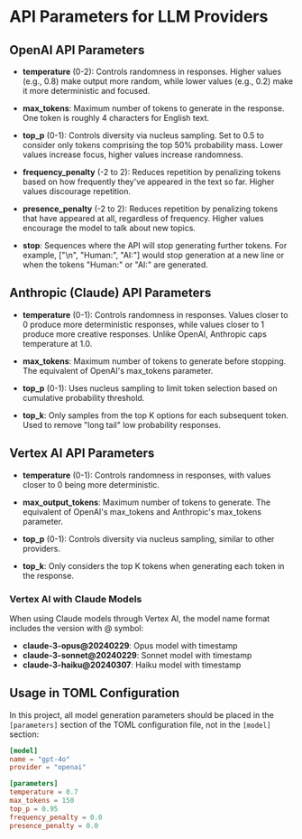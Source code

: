 # API Parameters for LLM Providers

## OpenAI API Parameters

- **temperature** (0-2): Controls randomness in responses. Higher values (e.g., 0.8) make output more random, while lower values (e.g., 0.2) make it more deterministic and focused.

- **max_tokens**: Maximum number of tokens to generate in the response. One token is roughly 4 characters for English text.

- **top_p** (0-1): Controls diversity via nucleus sampling. Set to 0.5 to consider only tokens comprising the top 50% probability mass. Lower values increase focus, higher values increase randomness.

- **frequency_penalty** (-2 to 2): Reduces repetition by penalizing tokens based on how frequently they've appeared in the text so far. Higher values discourage repetition.

- **presence_penalty** (-2 to 2): Reduces repetition by penalizing tokens that have appeared at all, regardless of frequency. Higher values encourage the model to talk about new topics.

- **stop**: Sequences where the API will stop generating further tokens. For example, ["\n", "Human:", "AI:"] would stop generation at a new line or when the tokens "Human:" or "AI:" are generated.

## Anthropic (Claude) API Parameters

- **temperature** (0-1): Controls randomness in responses. Values closer to 0 produce more deterministic responses, while values closer to 1 produce more creative responses. Unlike OpenAI, Anthropic caps temperature at 1.0.

- **max_tokens**: Maximum number of tokens to generate before stopping. The equivalent of OpenAI's max_tokens parameter.

- **top_p** (0-1): Uses nucleus sampling to limit token selection based on cumulative probability threshold.

- **top_k**: Only samples from the top K options for each subsequent token. Used to remove "long tail" low probability responses.

## Vertex AI API Parameters

- **temperature** (0-1): Controls randomness in responses, with values closer to 0 being more deterministic.

- **max_output_tokens**: Maximum number of tokens to generate. The equivalent of OpenAI's max_tokens and Anthropic's max_tokens parameter.

- **top_p** (0-1): Controls diversity via nucleus sampling, similar to other providers.

- **top_k**: Only considers the top K tokens when generating each token in the response.

### Vertex AI with Claude Models

When using Claude models through Vertex AI, the model name format includes the version with @ symbol:

- **claude-3-opus@20240229**: Opus model with timestamp
- **claude-3-sonnet@20240229**: Sonnet model with timestamp
- **claude-3-haiku@20240307**: Haiku model with timestamp

## Usage in TOML Configuration

In this project, all model generation parameters should be placed in the `[parameters]` section of the TOML configuration file, not in the `[model]` section:

```toml
[model]
name = "gpt-4o"
provider = "openai"

[parameters]
temperature = 0.7
max_tokens = 150
top_p = 0.95
frequency_penalty = 0.0
presence_penalty = 0.0
```
